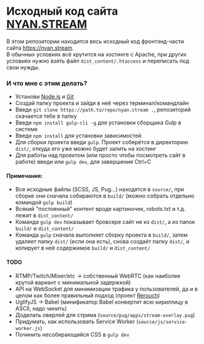 # Исходный код сайта [NYAN.STREAM](https://nyan.stream/?from=github)

В этом репозитории находится весь исходный код фронтэнд-части сайта https://nyan.stream.  
В обычных условиях всё крутится на хостинге с Apache, при других условиях нужно взять файл `dist_content/.htaccess` и переписать под свои нужды.

### И что мне с этим делать?

* Установи [Node.js](https://nodejs.org/en/download/) и [Git](https://git-scm.com/downloads)
* Создай папку проекта и зайди в неё через терминал/командлайн
* Введи `git clone https://path.to/repo/nyan.stream .`, репозиторий скачается тебе в папку
* Введи `npm install gulp-cli -g` для установки сборщика Gulp в системе
* Введи `npm install` для установки зависимостей
* Для сборки проекта введи `gulp`. Проект соберётся в директорию `dist/`, откуда его уже можно будет залить на хостинг
* Для работы над проектом (или просто чтобы посмотреть сайт в работе) введи или `gulp dev`, для завершения Ctrl+C

#### Примечания:

* Все исходные файлы (SCSS, JS, Pug...) находятся в `source/`, при сборке они сначала собираются в `build/` (можно собрать отдельно командой `gulp build`)
* Всякий "постоянный" контент вроде картиночек, robots.txt и т.д. лежит в `dist_content/`
* Команда `gulp dev` показывает бровсере сайт не из `dist/`, а из папок `build/` и `dist_content/`
* Команда `gulp` сначала выполняет сборку проекта в `build/`, затем удаляет папку `dist/` (если она есть), снова создаёт папку `dist/`, и копирует в неё содержимое `build/` и `dist_content/`

#### TODO

* RTMP/Twitch/Mixer/etc -> собственный WebRTC (как наиболее крутой вариант с минимальной задержкой)
* API на WebSocket для минимизации трафика у пользователей, да и в целом как более правильный подход (проект [Rerouch](https://github.com/nyanstream/rerouch))
* UglifyJS -> Babel (минификатор Babel конвертит всю кириллицу в ASCII, надо чинить)
* Доделать оверлей для стрима (`source/pug/apps/stream-overlay.pug`)
* Придумать, как использовать Service Worker (`source/js/service-worker.js`)
* Починить несобирающийся CSS в `gulp dev`
